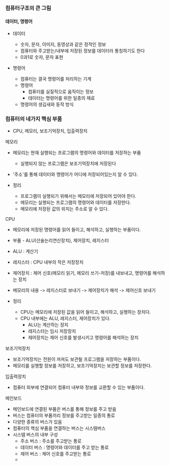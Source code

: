 ### 컴퓨터구조의 큰 그림



#### 데이터, 명령어



- 데이터
  - 숫자, 문자, 이미지, 동영상과 같은 정적인 정보
  - 컴퓨터와 주고받는/내부에 저장된 정보를 데이터라 통칭하기도 한다
  - 0과1로 숫자, 문자 표현

- 명령어

  - 컴퓨터는 결국 명령어를 처리하는 기계
  - 명령어
    - 컴퓨터를 실질적으로 움직이는 정보
    - 데이터는 명령어를 위한 일종의 재료
  - 명령어의 생김새와 동작 방식

  

### 컴퓨터의 네가지 핵심 부품

- CPU, 메모리, 보조기억장치, 입출력장치



메모리

- 메모리는 현재 실행되는 프로그램의 명령어와 데이터를 저장하는 부품
  * 실행되지 않는 프로그램은 보조기억장치에 저장된다
- '주소'를 통해 데이터와 명령어가 어디에 저장되어있는지 알 수 있다.

- 정리
  - 프로그램이 실행되기 위해서는 메모리에 저장되어 있어야 한다.
  - 메모리는 실행되는 프로그램의 명령어와 데이터를 저장한다.
  - 메모리에 저장된 값의 위치는 주소로 알 수 있다.



CPU

- 메모리에 저장된 명령어를 읽어 들이고, 해석하고, 실행하는 부품이다.
- 부품 - ALU(산술논리연산장치), 제어장치, 레지스터

- ALU : 계산기
- 레지스터 : CPU 내부의 작은 저장장치
- 제어장치 : 제어 신호(메모리 읽기, 메모리 쓰기-저장)를 내보내고, 명령어를 해석하는 장치

- 메모리의 내용 -> 레지스터로 보내기 -> 제어장치가 해석 -> 제어신호 보내기

- 정리
  - CPU는 메모리에 저장된 값을 읽어 들이고, 해석하고, 실행하는 장치다.
  - CPU 내부에는 ALU, 레지스터, 제어장치가 있다.
    - ALU는 계산하는 장치
    - 레지스터는 임시 저장장치
    - 제어장치는 제어 신호를 발생시키고 명령어를 해석하는 장치

보조기억장치

- 보조기억장치는 전원이 꺼져도 보관될 프로그램을 저장하는 부품이다.
- 메모리를 실행할 정보를 저장하고, 보조기억장치는 보관할 정보를 저장한다.



입출력장치

- 컴퓨터 외부에 연결되어 컴퓨터 내부와 정보를 교환할 수 있는 부품이다.



메인보드

- 메인보드에 연결된 부품은 버스를 통해 정보를 주고 받음
- 버스는 컴퓨터의 부품끼리 정보를 주고받는 일종의 통로
- 다양한 종류의 버스가 있음
- 컴퓨터의 핵심 부품을 연결하는 버스는 시스템버스
- 시스템 버스의 내부 구성
  - 주소 버스 : 주소를 주고받는 통로
  - 데이터 버스 : 명령어와 데이터를 주고 받는 통로
  - 제어 버스 : 제어 신호를 주고받는 통로
  - 